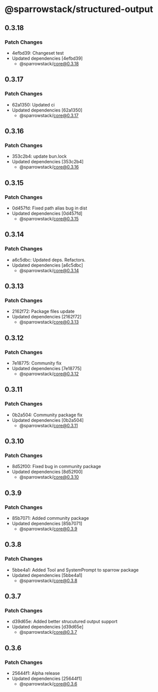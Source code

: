 # @sparrowstack/structured-output

## 0.3.18

### Patch Changes

- 4efbd39: Changeset test
- Updated dependencies [4efbd39]
    - @sparrowstack/core@0.3.18

## 0.3.17

### Patch Changes

- 62a1350: Updated ci
- Updated dependencies [62a1350]
    - @sparrowstack/core@0.3.17

## 0.3.16

### Patch Changes

- 353c2b4: update bun.lock
- Updated dependencies [353c2b4]
    - @sparrowstack/core@0.3.16

## 0.3.15

### Patch Changes

- 0d457fd: Fixed path alias bug in dist
- Updated dependencies [0d457fd]
    - @sparrowstack/core@0.3.15

## 0.3.14

### Patch Changes

- a6c5dbc: Updated deps. Refactors.
- Updated dependencies [a6c5dbc]
    - @sparrowstack/core@0.3.14

## 0.3.13

### Patch Changes

- 2162f72: Package files update
- Updated dependencies [2162f72]
    - @sparrowstack/core@0.3.13

## 0.3.12

### Patch Changes

- 7e18775: Community fix
- Updated dependencies [7e18775]
    - @sparrowstack/core@0.3.12

## 0.3.11

### Patch Changes

- 0b2a504: Community package fix
- Updated dependencies [0b2a504]
    - @sparrowstack/core@0.3.11

## 0.3.10

### Patch Changes

- 8d52f00: Fixed bug in community package
- Updated dependencies [8d52f00]
    - @sparrowstack/core@0.3.10

## 0.3.9

### Patch Changes

- 85b7071: Added community package
- Updated dependencies [85b7071]
    - @sparrowstack/core@0.3.9

## 0.3.8

### Patch Changes

- 5bbe4a1: Added Tool and SystemPrompt to sparrow package
- Updated dependencies [5bbe4a1]
    - @sparrowstack/core@0.3.8

## 0.3.7

### Patch Changes

- d39d65e: Added better strucutured output support
- Updated dependencies [d39d65e]
    - @sparrowstack/core@0.3.7

## 0.3.6

### Patch Changes

- 25644f1: Alpha release
- Updated dependencies [25644f1]
    - @sparrowstack/core@0.3.6
